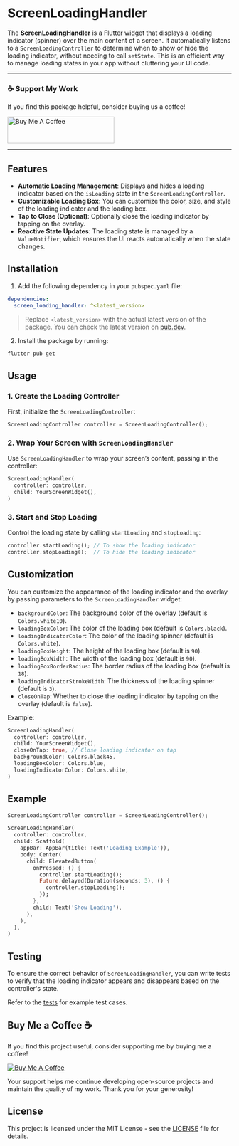 # ScreenLoadingHandler

The **ScreenLoadingHandler** is a Flutter widget that displays a loading indicator (spinner) over the main content of a screen. It automatically listens to a `ScreenLoadingController` to determine when to show or hide the loading indicator, without needing to call `setState`. This is an efficient way to manage loading states in your app without cluttering your UI code.

---

### ☕ Support My Work

If you find this package helpful, consider buying us a coffee! 

<a href="https://www.buymeacoffee.com/adarshsiiiiingh">
  <img src="https://github.com/user-attachments/assets/40372fba-f86c-4930-be63-66f1f49454ec" alt="Buy Me A Coffee" width="240" height="60"/>
</a>

---

## Features

- **Automatic Loading Management**: Displays and hides a loading indicator based on the `isLoading` state in the `ScreenLoadingController`.
- **Customizable Loading Box**: You can customize the color, size, and style of the loading indicator and the loading box.
- **Tap to Close (Optional)**: Optionally close the loading indicator by tapping on the overlay.
- **Reactive State Updates**: The loading state is managed by a `ValueNotifier`, which ensures the UI reacts automatically when the state changes.

## Installation

1. Add the following dependency in your `pubspec.yaml` file:

```yaml
dependencies:
  screen_loading_handler: ^<latest_version>
```

> Replace `<latest_version>` with the actual latest version of the package. You can check the latest version on [pub.dev](https://pub.dev/packages/screen_loading_handler).

2. Install the package by running:

```bash
flutter pub get
```

## Usage

### 1. Create the Loading Controller

First, initialize the `ScreenLoadingController`:

```dart
ScreenLoadingController controller = ScreenLoadingController();
```

### 2. Wrap Your Screen with `ScreenLoadingHandler`

Use `ScreenLoadingHandler` to wrap your screen’s content, passing in the controller:

```dart
ScreenLoadingHandler(
  controller: controller,
  child: YourScreenWidget(),
)
```

### 3. Start and Stop Loading

Control the loading state by calling `startLoading` and `stopLoading`:

```dart
controller.startLoading(); // To show the loading indicator
controller.stopLoading();  // To hide the loading indicator
```

## Customization

You can customize the appearance of the loading indicator and the overlay by passing parameters to the `ScreenLoadingHandler` widget:

- `backgroundColor`: The background color of the overlay (default is `Colors.white10`).
- `loadingBoxColor`: The color of the loading box (default is `Colors.black`).
- `loadingIndicatorColor`: The color of the loading spinner (default is `Colors.white`).
- `loadingBoxHeight`: The height of the loading box (default is `90`).
- `loadingBoxWidth`: The width of the loading box (default is `90`).
- `loadingBoxBorderRadius`: The border radius of the loading box (default is `18`).
- `loadingIndicatorStrokeWidth`: The thickness of the loading spinner (default is `3`).
- `closeOnTap`: Whether to close the loading indicator by tapping on the overlay (default is `false`).

Example:

```dart
ScreenLoadingHandler(
  controller: controller,
  child: YourScreenWidget(),
  closeOnTap: true, // Close loading indicator on tap
  backgroundColor: Colors.black45,
  loadingBoxColor: Colors.blue,
  loadingIndicatorColor: Colors.white,
)
```

## Example

```dart
ScreenLoadingController controller = ScreenLoadingController();

ScreenLoadingHandler(
  controller: controller,
  child: Scaffold(
    appBar: AppBar(title: Text('Loading Example')),
    body: Center(
      child: ElevatedButton(
        onPressed: () {
          controller.startLoading();
          Future.delayed(Duration(seconds: 3), () {
            controller.stopLoading();
          });
        },
        child: Text('Show Loading'),
      ),
    ),
  ),
)
```

## Testing

To ensure the correct behavior of `ScreenLoadingHandler`, you can write tests to verify that the loading indicator appears and disappears based on the controller's state.

Refer to the [tests](./test/screen_loading_handler_test.dart) for example test cases.

## Buy Me a Coffee ☕️

If you find this project useful, consider supporting me by buying me a coffee! 

[![Buy Me A Coffee](https://img.buymeacoffee.com/button-api/?text=Buy%20me%20a%20coffee&emoji=&slug=your-username&button_colour=FF813F&font_colour=ffffff&font_family=Cookie&outline_colour=000000&coffee_colour=FFDD00)](https://www.buymeacoffee.com/your-username)

Your support helps me continue developing open-source projects and maintain the quality of my work. Thank you for your generosity!

## License

This project is licensed under the MIT License - see the [LICENSE](LICENSE) file for details.
